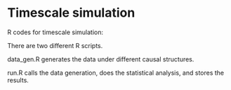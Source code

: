 # Timescale simulation
R codes for timescale simulation:


There are two different R scripts.


data_gen.R generates the data under different causal structures.



run.R calls the data generation, does the statistical analysis, and stores the results.

